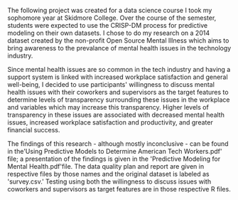 The following project was created for a data science course I took my sophomore year at Skidmore College. Over the course of the semester, students were expected to use the CRISP-DM process for predictive modeling on their own datasets. I chose to do my research on a 2014 dataset created by the non-profit Open Source Mental Illness which aims to bring awareness to the prevalance of mental health issues in the technology industry. 

Since mental health issues are so common in the tech industry and having a support system is linked with increased workplace satisfaction and general well-being, I decided to use participants' willingness to discuss mental health issues with their coworkers and supervisors as the target features to determine levels of transparency surrounding these issues in the workplace and variables which may increase this transparency. Higher levels of transparency in these issues are associated with decreased mental health issues, increased workplace satisfaction and productivity, and greater financial success. 

The findings of this research - although mostly inconclusive - can be found in the'Using Predictive Models to Determine American Tech Workers.pdf' file; a presentation of the findings is given in the 'Predictive Modeling for Mental Health.pdf'file. The data quality plan and report are given in respective files by those names and the original dataset is labeled as 'survey.csv.' Testing using both the willingness to discuss issues with coworkers and supervisors as target features are in those respective R files.
